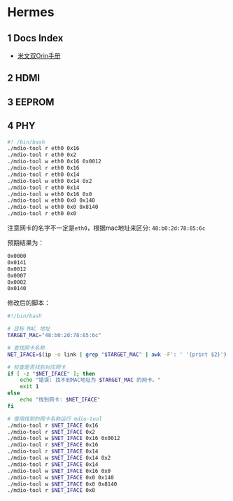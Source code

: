 # Hermes

## 1 Docs Index

- [米文双Orin手册](https://doc.miivii.com/Apex-Dual-Orin-User-Manual-CH/index.html)

## 2 HDMI

## 3 EEPROM

## 4 PHY

```sh
#! /bin/bash
./mdio-tool r eth0 0x16
./mdio-tool r eth0 0x2
./mdio-tool w eth0 0x16 0x0012
./mdio-tool r eth0 0x16
./mdio-tool r eth0 0x14
./mdio-tool w eth0 0x14 0x2
./mdio-tool r eth0 0x14
./mdio-tool w eth0 0x16 0x0
./mdio-tool w eth0 0x0 0x140
./mdio-tool w eth0 0x0 0x8140
./mdio-tool r eth0 0x0
```

注意网卡的名字不一定是`eth0`，根据mac地址来区分: `48:b0:2d:78:85:6c`

预期结果为：
```sh
0x0000
0x0141
0x0012
0x0007
0x0002
0x0140
```

修改后的脚本：

```sh
#!/bin/bash

# 目标 MAC 地址
TARGET_MAC="48:b0:2d:78:85:6c"

# 查找网卡名称
NET_IFACE=$(ip -o link | grep "$TARGET_MAC" | awk -F': ' '{print $2}')

# 检查是否找到对应网卡
if [ -z "$NET_IFACE" ]; then
    echo "错误: 找不到MAC地址为 $TARGET_MAC 的网卡。"
    exit 1
else
    echo "找到网卡: $NET_IFACE"
fi

# 使用找到的网卡名称运行 mdio-tool
./mdio-tool r $NET_IFACE 0x16
./mdio-tool r $NET_IFACE 0x2
./mdio-tool w $NET_IFACE 0x16 0x0012
./mdio-tool r $NET_IFACE 0x16
./mdio-tool r $NET_IFACE 0x14
./mdio-tool w $NET_IFACE 0x14 0x2
./mdio-tool r $NET_IFACE 0x14
./mdio-tool w $NET_IFACE 0x16 0x0
./mdio-tool w $NET_IFACE 0x0 0x140
./mdio-tool w $NET_IFACE 0x0 0x8140
./mdio-tool r $NET_IFACE 0x0
```